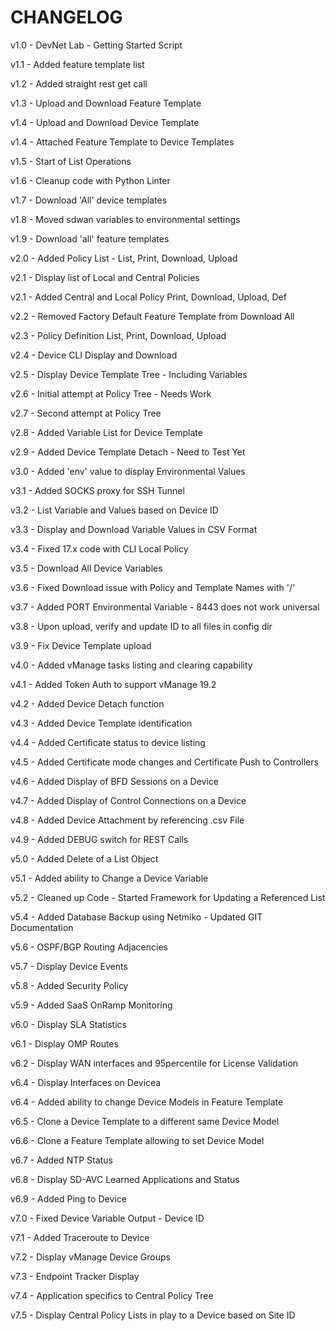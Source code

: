 # CHANGELOG

v1.0 - DevNet Lab - Getting Started Script

v1.1 - Added feature template list

v1.2 - Added straight rest get call

v1.3 - Upload and Download Feature Template

v1.4 - Upload and Download Device Template

v1.4 - Attached Feature Template to Device Templates

v1.5 - Start of List Operations

v1.6 - Cleanup code with Python Linter

v1.7 - Download 'All' device templates

v1.8 - Moved sdwan variables to environmental settings

v1.9 - Download 'all' feature templates

v2.0 - Added Policy List - List, Print, Download, Upload

v2.1 - Display list of Local and Central Policies

v2.1 - Added Central and Local Policy Print, Download, Upload, Def

v2.2 - Removed Factory Default Feature Template from Download All

v2.3 - Policy Definition List, Print, Download, Upload

v2.4 - Device CLI Display and Download

v2.5 - Display Device Template Tree - Including Variables

v2.6 - Initial attempt at Policy Tree - Needs Work

v2.7 - Second attempt at Policy Tree

v2.8 - Added Variable List for Device Template

v2.9 - Added Device Template Detach - Need to Test Yet

v3.0 - Added 'env' value to display Environmental Values

v3.1 - Added SOCKS proxy for SSH Tunnel

v3.2 - List Variable and Values based on Device ID

v3.3 - Display and Download Variable Values in CSV Format

v3.4 - Fixed 17.x code with CLI Local Policy

v3.5 - Download All Device Variables

v3.6 - Fixed Download issue with Policy and Template Names with '/'

v3.7 - Added PORT Environmental Variable - 8443 does not work universal

v3.8 - Upon upload, verify and update ID to all files in config dir

v3.9 - Fix Device Template upload

v4.0 - Added vManage tasks listing and clearing capability

v4.1 - Added Token Auth to support vManage 19.2

v4.2 - Added Device Detach function

v4.3 - Added Device Template identification

v4.4 - Added Certificate status to device listing

v4.5 - Added Certificate mode changes and Certificate Push to Controllers

v4.6 - Added Display of BFD Sessions on a Device

v4.7 - Added Display of Control Connections on a Device

v4.8 - Added Device Attachment by referencing .csv File

v4.9 - Added DEBUG switch for REST Calls

v5.0 - Added Delete of a List Object

v5.1 - Added ability to Change a Device Variable

v5.2 - Cleaned up Code - Started Framework for Updating a Referenced List

v5.4 - Added Database Backup using Netmiko - Updated GIT Documentation

v5.6 - OSPF/BGP Routing Adjacencies

v5.7 - Display Device Events

v5.8 - Added Security Policy

v5.9 - Added SaaS OnRamp Monitoring

v6.0 - Display SLA Statistics

v6.1 - Display OMP Routes

v6.2 - Display WAN interfaces and 95percentile for License Validation

v6.4 - Display Interfaces on Devicea

v6.4 - Added ability to change Device Models in Feature Template

v6.5 - Clone a Device Template to a different same Device Model

v6.6 - Clone a Feature Template allowing to set Device Model

v6.7 - Added NTP Status

v6.8 - Display SD-AVC Learned Applications and Status

v6.9 - Added Ping to Device

v7.0 - Fixed Device Variable Output - Device ID

v7.1 - Added Traceroute to Device

v7.2 - Display vManage Device Groups

v7.3 - Endpoint Tracker Display

v7.4 - Application specifics to Central Policy Tree

v7.5 - Display Central Policy Lists in play to a Device based on Site ID